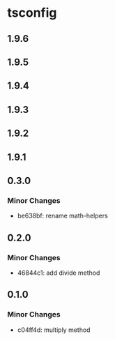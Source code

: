 # tsconfig

## 1.9.6

## 1.9.5

## 1.9.4

## 1.9.3

## 1.9.2

## 1.9.1

## 0.3.0

### Minor Changes

- be638bf: rename math-helpers

## 0.2.0

### Minor Changes

- 46844c1: add divide method

## 0.1.0

### Minor Changes

- c04ff4d: multiply method
